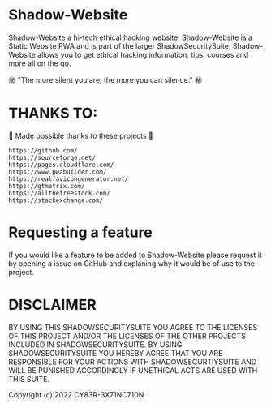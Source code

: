 # Shadow-Website

Shadow-Website a hi-tech ethical hacking website. Shadow-Website is a Static Website PWA and is part of the larger ShadowSecuritySuite, Shadow-Website allows you to get ethical hacking information, tips, courses and more all on the go.

㊙️ "The more silent you are, the more you can silence." ㊙️

# THANKS TO:

💖 Made possible thanks to these projects 💖

```
https://github.com/
https://sourceforge.net/
https://pages.cloudflare.com/
https://www.pwabuilder.com/
https://realfavicongenerator.net/
https://gtmetrix.com/
https://allthefreestock.com/
https://stackexchange.com/
```
# Requesting a feature

If you would like a feature to be added to Shadow-Website please request it by opening a issue on GitHub and explaning why it would be of use to the project.

# DISCLAIMER

BY USING THIS SHADOWSECURITYSUITE YOU AGREE TO THE LICENSES OF THIS PROJECT AND/OR THE LICENSES OF THE OTHER PROJECTS INCLUDED IN SHADOWSECURITYSUITE. BY USING SHADOWSECURITYSUITE YOU HEREBY AGREE THAT YOU ARE RESPONSIBLE FOR YOUR ACTIONS WITH SHADOWSECURTIYSUITE AND WILL BE PUNISHED ACCORDINGLY IF UNETHICAL ACTS ARE USED WITH THIS SUITE. 

Copyright (c) 2022 CY83R-3X71NC710N
